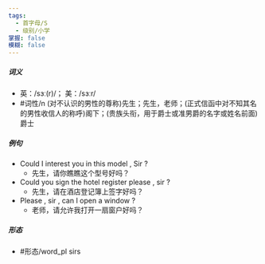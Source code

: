```yaml
---
tags:
  - 首字母/S
  - 级别/小学
掌握: false
模糊: false
---
```

##### 词义
- 英：/sɜː(r)/； 美：/sɜːr/
- #词性/n  (对不认识的男性的尊称)先生；先生，老师；(正式信函中对不知其名的男性收信人的称呼)阁下；(贵族头衔，用于爵士或准男爵的名字或姓名前面)爵士
##### 例句
- Could I interest you in this model , Sir ?
	- 先生，请你瞧瞧这个型号好吗？
- Could you sign the hotel register please , sir ?
	- 先生，请在酒店登记簿上签字好吗？
- Please , sir , can I open a window ?
	- 老师，请允许我打开一扇窗户好吗？
##### 形态
- #形态/word_pl sirs
